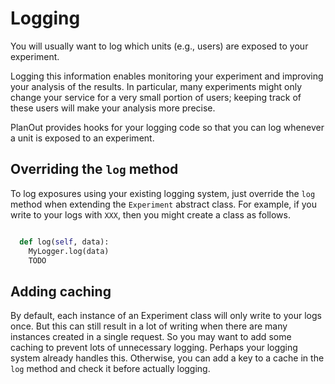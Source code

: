# Logging

You will usually want to log which units (e.g., users) are exposed to your experiment.

Logging this information enables monitoring your experiment and improving your analysis of the results. In particular, many experiments might only change your service for a very small portion of users; keeping track of these users will make your analysis more precise.

PlanOut provides hooks for your logging code so that you can log whenever a unit is exposed to an experiment.

## Overriding the `log` method
To log exposures using your existing logging system, just override the `log` method when extending the `Experiment` abstract class. For example, if you write to your logs with `XXX`, then you might create a class as follows.
```python

  def log(self, data):
    MyLogger.log(data)
    TODO

```

## Adding caching
By default, each instance of an Experiment class will only write to your logs once. But this can still result in a lot of writing when there are many instances created in a single request. So you may want to add some caching to prevent lots of unnecessary logging. Perhaps your logging system already handles this. Otherwise, you can add a key to a cache in the `log` method and check it before actually logging.

